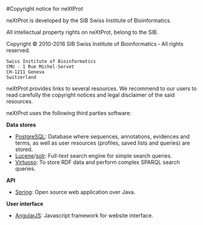 #Copyright notice for neXtProt

neXtProt is developed by the SIB Swiss Institute of Bioinformatics. 

All intellectual property rights on neXtProt, belong to the SIB.

Copyright &copy; 2010-2016 SIB Swiss Institute of Bioinformatics &dash; All rights reserved.

```
Swiss Institute of Bioinformatics
CMU - 1 Rue Michel-Servet
CH-1211 Geneva
Switzerland
```

neXtProt provides links to several resources. We recommend to our users to read carefully the copyright notices and legal disclaimer of the said resources. 

neXtProt uses the following third parties software:

**Data stores**

* [PostgreSQL](http://www.postgresql.org): Database where sequences, annotations, evidences and terms, as well as user resources (profiles, saved lists and queries) are stored.
* [Lucene](http://lucene.apache.org)/[solr](http://lucene.apache.org/solr): Full-text search engine for simple search queries.
* [Virtuoso](http://virtuoso.openlinksw.com): To store RDF data and perform complex SPARQL search queries.

**API**

* [Spring](http://spring.io): Open source web application over Java. 

**User interface**

* [AngularJS](https://angularjs.org/): Javascript framework for website interface. 
